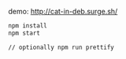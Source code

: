demo: http://cat-in-deb.surge.sh/

```bash
npm install
npm start

// optionally npm run prettify
```
